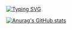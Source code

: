 [![Typing SVG](https://readme-typing-svg.demolab.com?font=Times+New+Roman&size=30&duration=3000&pause=400&color=31AAF7&width=437&lines=Hi+there...;My+name+is+Ryan+Henrique%2C;and+I'm+a+Brazilian+back-end+developer)](https://git.io/typing-svg)




[![Anurag's GitHub stats](https://github-readme-stats.vercel.app/api?username=anuraghazra)](https://github.com/anuraghazra/github-readme-stats)
